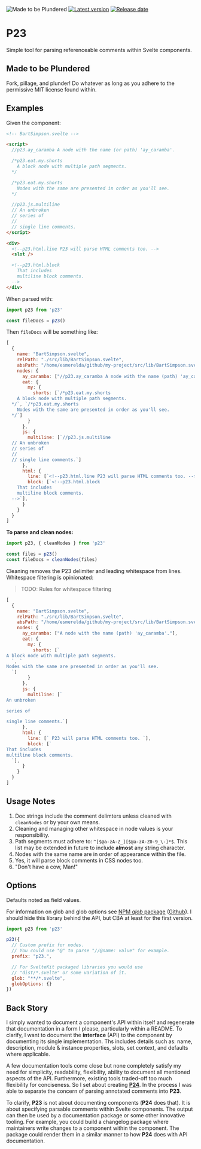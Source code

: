 ![Made to be Plundered](https://img.shields.io/badge/Made%20to%20be%20Plundered-royalblue)
[![Latest version](https://img.shields.io/github/v/release/PaulioRandall/p23)](https://github.com/PaulioRandall/p23/releases)
[![Release date](https://img.shields.io/github/release-date/PaulioRandall/p23)](https://github.com/PaulioRandall/p23/releases)

# P23

Simple tool for parsing referenceable comments within Svelte components.

## Made to be Plundered

Fork, pillage, and plunder! Do whatever as long as you adhere to the permissive MIT license found within.

## Examples

Given the component:

```html
<!-- BartSimpson.svelte -->

<script>
  //p23.ay_caramba A node with the name (or path) 'ay_caramba'.

  /*p23.eat.my.shorts
    A block node with multiple path segments.
  */

  /*p23.eat.my.shorts
    Nodes with the same are presented in order as you'll see.
  */

  //p23.js.multiline
  // An unbroken
  // series of
  //
  // single line comments.
</script>

<div>
  <!--p23.html.line P23 will parse HTML comments too. -->
  <slot />

  <!--p23.html.block
    That includes
    multiline block comments. 
  -->
</div>
```

When parsed with:

```js
import p23 from 'p23'

const fileDocs = p23()
```

Then `fileDocs` will be something like:

```js
[
  {
    name: "BartSimpson.svelte",
    relPath: "./src/lib/BartSimpson.svelte",
    absPath: "/home/esmerelda/github/my-project/src/lib/BartSimpson.svelte",
    nodes: {
      ay_caramba: ["//p23.ay_caramba A node with the name (path) 'ay_caramba'."],
      eat: {
        my: {
          shorts: [`/*p23.eat.my.shorts
    A block node with multiple path segments.
  */`, `/*p23.eat.my.shorts
    Nodes with the same are presented in order as you'll see.
  */`]
        }
      },
      js: {
        multiline: [`//p23.js.multiline
  // An unbroken
  // series of
  //
  // single line comments.`]
      },
      html: {
        line: [`<!--p23.html.line P23 will parse HTML comments too. -->`],
        block: [`<!--p23.html.block
    That includes
    multiline block comments. 
  -->`],
      }
    }
  }
]
```

**To parse and clean nodes:**

```js
import p23, { cleanNodes } from 'p23'

const files = p23()
const fileDocs = cleanNodes(files)
```

Cleaning removes the P23 delimiter and leading whitespace from lines. Whitespace filtering is opinionated:

> TODO: Rules for whitespace filtering

```js
[
  {
    name: "BartSimpson.svelte",
    relPath: "./src/lib/BartSimpson.svelte",
    absPath: "/home/esmerelda/github/my-project/src/lib/BartSimpson.svelte",
    nodes: {
      ay_caramba: ["A node with the name (path) 'ay_caramba'."],
      eat: {
        my: {
          shorts: [`
A block node with multiple path segments.
  `, `
Nodes with the same are presented in order as you'll see.
  `]
        }
      },
      js: {
        multiline: [`
An unbroken

series of

single line comments.`]
      },
      html: {
        line: [` P23 will parse HTML comments too. `],
        block: [`
That includes
multiline block comments. 
  `],
      }
    }
  }
]
```

## Usage Notes

1. Doc strings include the comment delimters unless cleaned with `cleanNodes` or by your own means.
2. Cleaning and managing other whitespace in node values is your responsibility.
3. Path segments must adhere to: `^[$@a-zA-Z_][$@a-zA-Z0-9_\-]*$`. This list may be extended in future to include **almost** any string character.
4. Nodes with the same name are in order of appearance within the file.
5. Yes, it will parse block comments in CSS nodes too.
6. "Don't have a cow, Man!"

## Options

Defaults noted as field values. 

For information on glob and glob options see [NPM _glob_ package](https://www.npmjs.com/package/glob) ([Github](https://github.com/isaacs/node-glob)). I should hide this library behind the API, but CBA at least for the first version.

```js
import p23 from 'p23'

p23({
  // Custom prefix for nodes.
  // You could use "@" to parse "//@name: value" for example.
  prefix: "p23.",

  // For SvelteKit packaged libraries you would use
  // "dist/*.svelte" or some variation of it.
  glob: "**/*.svelte",
  globOptions: {}
})
```

## Back Story

I simply wanted to document a component's API within itself and regenerate that documentation in a form I please, particularly within a README. To clarify, I want to document the **interface** (API) to the component by documenting its single implementation. Ths includes details such as: name, description, module & instance properties, slots, set context, and defaults where applicable.

A few documentation tools come close but none completely satisfy my need for simplicity, readability, flexibility, ability to document all mentioned aspects of the API. Furthermore, existing tools traded-off too much flexibility for conciseness. So I set about creating [**P24**](https://github.com/PaulioRandall/p24). In the process I was able to separate the concern of parsing annotated comments into **P23**.

To clarify, **P23** is not about documenting components (**P24** does that). It is about specifying parsable comments within Svelte components. The output can then be used by a documentation package or some other innovative tooling. For example, you could build a changelog package where maintainers write changes to a component within the component. The package could render them in a similar manner to how **P24** does with API documentation.
